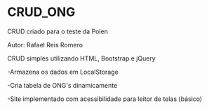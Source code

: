 # CRUD_ONG
CRUD criado para o teste da Polen

Autor: Rafael Reis Romero

CRUD simples utilizando HTML, Bootstrap e jQuery

  -Armazena os dados em LocalStorage
  
  -Cria tabela de ONG's dinamicamente
  
  -Site implementado com acessibilidade para leitor de telas (básico)
